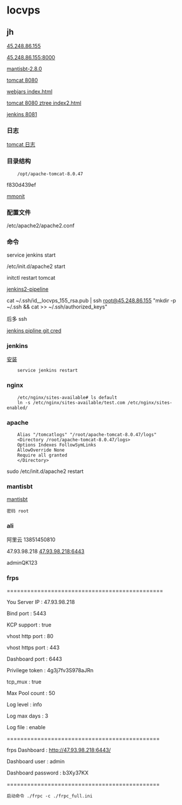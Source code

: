 # locvps

## jh

[45.248.86.155](http://45.248.86.155/)

[45.248.86.155:8000](http://45.248.86.155:8000)

[mantisbt-2.8.0](http://45.248.86.155/mantisbt-2.8.0/)

[tomcat 8080](http://45.248.86.155:8080/)

[webjars index.html](http://45.248.86.155:8080/api-0.0.1-SNAPSHOT/admin/webjars/index.html)

[tomcat 8080 ztree index2.html](http://45.248.86.155:8080/api-0.0.1-SNAPSHOT/admin/ztree/demo/cn/index2.html)

[jenkins 8081](http://45.248.86.155:8081/)

### 日志

[tomcat 日志](http://45.248.86.155:8000/logs/)

### 目录结构

        /opt/apache-tomcat-8.0.47

f830d439ef

[mmonit](https://mmonit.com/)

### 配置文件

/etc/apache2/apache2.conf

### 命令

service jenkins start

 /etc/init.d/apache2 start

initctl restart tomcat



[jenkins2-pipeline](https://wilsonmar.github.io/jenkins2-pipeline/)

cat ~/.ssh/id__locvps_155_rsa.pub | ssh root@45.248.86.155 "mkdir -p ~/.ssh && cat >>  ~/.ssh/authorized_keys"

后多 ssh 

[jenkins pipline git cred](https://gist.github.com/blaisep/eb8aa720b06eff4f095e4b64326961b5)

### jenkins

[安装](https://tecadmin.net/install-jenkins-in-ubuntu/#)

        service jenkins restart

### nginx

        

        /etc/nginx/sites-available# ls default
        ln -s /etc/nginx/sites-available/test.com /etc/nginx/sites-enabled/

### apache

        Alias "/tomcatlogs" "/root/apache-tomcat-8.0.47/logs"
        <Directory /root/apache-tomcat-8.0.47/logs>
        Options Indexes FollowSymLinks
        AllowOverride None
        Require all granted
        </Directory>

sudo /etc/init.d/apache2 restart

### mantisbt 

[mantisbt](http://45.248.86.155/mantisbt-2.8.0)

    密码 root

### ali

阿里云 13851450810

47.93.98.218   [47.93.98.218:6443](http://47.93.98.218:6443/)

adminQK123

### frps

==============================================

You Server IP      : 47.93.98.218

Bind port          : 5443

KCP support        : true

vhost http port    : 80

vhost https port   : 443

Dashboard port     : 6443

Privilege token    : 4g3j7fv3S978aJRn

tcp_mux            : true

Max Pool count     : 50

Log level          : info

Log max days       : 3

Log file           : enable

=============================================

frps Dashboard     : http://47.93.98.218:6443/

Dashboard user     : admin

Dashboard password : b3Xy37KX

=============================================

    启动命令 ./frpc -c ./frpc_full.ini